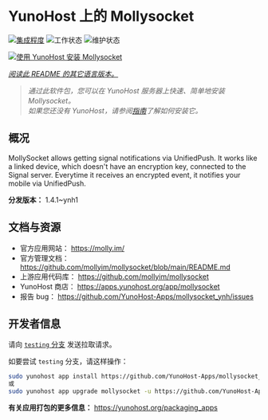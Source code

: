 <!--
注意：此 README 由 <https://github.com/YunoHost/apps/tree/master/tools/readme_generator> 自动生成
请勿手动编辑。
-->

# YunoHost 上的 Mollysocket

[![集成程度](https://dash.yunohost.org/integration/mollysocket.svg)](https://ci-apps.yunohost.org/ci/apps/mollysocket/) ![工作状态](https://ci-apps.yunohost.org/ci/badges/mollysocket.status.svg) ![维护状态](https://ci-apps.yunohost.org/ci/badges/mollysocket.maintain.svg)

[![使用 YunoHost 安装 Mollysocket](https://install-app.yunohost.org/install-with-yunohost.svg)](https://install-app.yunohost.org/?app=mollysocket)

*[阅读此 README 的其它语言版本。](./ALL_README.md)*

> *通过此软件包，您可以在 YunoHost 服务器上快速、简单地安装 Mollysocket。*  
> *如果您还没有 YunoHost，请参阅[指南](https://yunohost.org/install)了解如何安装它。*

## 概况

MollySocket allows getting signal notifications via UnifiedPush. It works like a linked device, which doesn't have an encryption key, connected to the Signal server. Everytime it receives an encrypted event, it notifies your mobile via UnifiedPush.


**分发版本：** 1.4.1~ynh1
## 文档与资源

- 官方应用网站： <https://molly.im/>
- 官方管理文档： <https://github.com/mollyim/mollysocket/blob/main/README.md>
- 上游应用代码库： <https://github.com/mollyim/mollysocket>
- YunoHost 商店： <https://apps.yunohost.org/app/mollysocket>
- 报告 bug： <https://github.com/YunoHost-Apps/mollysocket_ynh/issues>

## 开发者信息

请向 [`testing` 分支](https://github.com/YunoHost-Apps/mollysocket_ynh/tree/testing) 发送拉取请求。

如要尝试 `testing` 分支，请这样操作：

```bash
sudo yunohost app install https://github.com/YunoHost-Apps/mollysocket_ynh/tree/testing --debug
或
sudo yunohost app upgrade mollysocket -u https://github.com/YunoHost-Apps/mollysocket_ynh/tree/testing --debug
```

**有关应用打包的更多信息：** <https://yunohost.org/packaging_apps>
